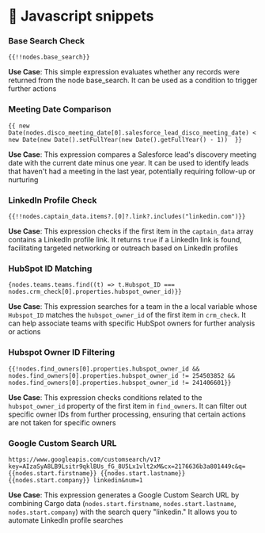 # 🧾 Javascript snippets

### **Base Search Check**

```
{{!!nodes.base_search}}
```

**Use Case**: This simple expression evaluates whether any records were returned from the node base\_search. It can be used as a condition to trigger further actions



### **Meeting Date Comparison**

```
{{ new Date(nodes.disco_meeting_date[0].salesforce_lead_disco_meeting_date) < new Date(new Date().setFullYear(new Date().getFullYear() - 1))  }}
```

**Use Case**: This expression compares a Salesforce lead's discovery meeting date with the current date minus one year. It can be used to identify leads that haven't had a meeting in the last year, potentially requiring follow-up or nurturing



### **LinkedIn Profile Check**

```
{{!!nodes.captain_data.items?.[0]?.link?.includes("linkedin.com")}}
```

**Use Case**: This expression checks if the first item in the `captain_data` array contains a LinkedIn profile link. It returns `true` if a LinkedIn link is found, facilitating targeted networking or outreach based on LinkedIn profiles



### **HubSpot ID Matching**

```
{nodes.teams.teams.find((t) => t.Hubspot_ID === nodes.crm_check[0].properties.hubspot_owner_id)}}
```

**Use Case**: This expression searches for a team in the a local variable whose `Hubspot_ID` matches the `hubspot_owner_id` of the first item in `crm_check`. It can help associate teams with specific HubSpot owners for further analysis or actions



### **Hubspot Owner ID Filtering**

```
{{!nodes.find_owners[0].properties.hubspot_owner_id && nodes.find_owners[0].properties.hubspot_owner_id != 254503852 && nodes.find_owners[0].properties.hubspot_owner_id != 241406601}}
```

**Use Case**: This expression checks conditions related to the `hubspot_owner_id` property of the first item in `find_owners`. It can filter out specific owner IDs from further processing, ensuring that certain actions are not taken for specific owners



### **Google Custom Search URL**

```
https://www.googleapis.com/customsearch/v1?key=AIzaSyA8LB9Lsitr9qklBUs_fG_8U5Lx1vlt2xM&cx=2176636b3a801449c&q={{nodes.start.firstname}} {{nodes.start.lastname}} {{nodes.start.company}} linkedin&num=1
```

**Use Case**: This expression generates a Google Custom Search URL by combining Cargo data (`nodes.start.firstname`, `nodes.start.lastname`, `nodes.start.company`) with the search query "linkedin." It allows you to automate LinkedIn profile searches

